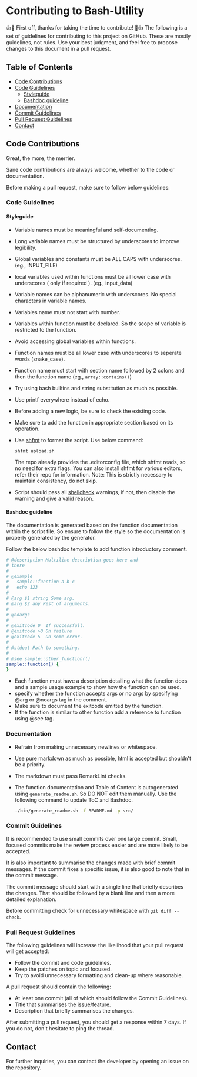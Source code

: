 # Contributing to Bash-Utility

:+1::tada: First off, thanks for taking the time to contribute! :tada::+1:
The following is a set of guidelines for contributing to this project on GitHub. These are mostly guidelines, not rules. Use your best judgment, and feel free to propose changes to this document in a pull request.

## Table of Contents
- [Code Contributions](#code-contributions)
- [Code Guidelines](#code-guidelines)
    - [Styleguide](#styleguide)
    - [Bashdoc guideline](#bashdoc-guideline)
- [Documentation](#documentation)
- [Commit Guidelines](#commit-guidelines)
- [Pull Request Guidelines](#pull-request-guidelines)
- [Contact](#contact)

## Code Contributions

Great, the more, the merrier.

Sane code contributions are always welcome, whether to the code or documentation.

Before making a pull request, make sure to follow below guidelines:

### Code Guidelines

#### Styleguide
- Variable names must be meaningful and self-documenting.
- Long variable names must be structured by underscores to improve legibility.
- Global variables and constants must be ALL CAPS with underscores. (eg., INPUT_FILE)
- local variables used within functions must be all lower case with underscores ( only if required ). (eg., input_data)
- Variable names can be alphanumeric with underscores. No special characters in variable names.
- Variables name must not start with number.
- Variables within function must be declared. So the scope of variable is restricted to the function.
- Avoid accessing global variables within functions.
- Function names must be all lower case with underscores to seperate words (snake_case).
- Function name must start with section name followed by 2 colons and then the function name  (eg., `array::contains()`)
- Try using bash builtins and string substitution as much as possible.
- Use printf everywhere instead of echo.
- Before adding a new logic, be sure to check the existing code.
- Make sure to add the function in appropriate section based on its operation.
- Use [shfmt](https://github.com/mvdan/sh) to format the script. Use below command:

  ```shell
  shfmt upload.sh
  ```
  
  The repo already provides the .editorconfig file, which shfmt reads, so no need for extra flags.
  You can also install shfmt for various editors, refer their repo for information.
  Note: This is strictly necessary to maintain consistency, do not skip.

- Script should pass all [shellcheck](https://www.shellcheck.net/) warnings, if not, then disable the warning and give a valid reason.

#### Bashdoc guideline
The documentation is generated based on the function documentation within the script file. So ensure to follow the style so the documentation is 
properly generated by the generator.

Follow the below bashdoc template to add function introductory comment.

```bash
# @description Multiline description goes here and
# there
#
# @example
#   sample::function a b c
#   echo 123
#
# @arg $1 string Some arg.
# @arg $2 any Rest of arguments.
#
# @noargs
#
# @exitcode 0  If successfull.
# @exitcode >0 On failure
# @exitcode 5  On some error.
#
# @stdout Path to something.
#
# @see sample::other_function(()
sample::function() {
}
```

- Each function must have a description detailing what the function does and a sample usage example to show how the function can be used.
- specify whether the function accepts args or no args by specifying @arg or @noargs tag in the comment.
- Make sure to document the exitcode emitted by the function.
- If the function is similar to other function add a reference to function using @see tag.

### Documentation
- Refrain from making unnecessary newlines or whitespace.
- Use pure markdown as much as possible, html is accepted but shouldn't be a priority.
- The markdown must pass RemarkLint checks.
- The function documentation and Table of Content is autogenerated using `generate_readme.sh`. So DO NOT edit them manually. Use the following command to update ToC and Bashdoc.
  
    ```bash
    ./bin/generate_readme.sh -f README.md -p src/
    ```

### Commit Guidelines

It is recommended to use small commits over one large commit. Small, focused commits make the review process easier and are more likely to be accepted.

It is also important to summarise the changes made with brief commit messages. If the commit fixes a specific issue, it is also good to note that in the commit message.

The commit message should start with a single line that briefly describes the changes. That should be followed by a blank line and then a more detailed explanation.

Before committing check for unnecessary whitespace with `git diff --check`.

### Pull Request Guidelines

The following guidelines will increase the likelihood that your pull request will get accepted:

- Follow the commit and code guidelines.
- Keep the patches on topic and focused.
- Try to avoid unnecessary formatting and clean-up where reasonable.

A pull request should contain the following:

- At least one commit (all of which should follow the Commit Guidelines).
- Title that summarises the issue/feature.
- Description that briefly summarises the changes.

After submitting a pull request, you should get a response within 7 days. If you do not, don't hesitate to ping the thread.

## Contact

For further inquiries, you can contact the developer by opening an issue on the repository.
